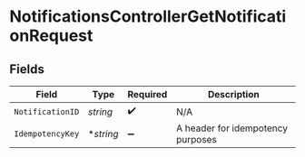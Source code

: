 # NotificationsControllerGetNotificationRequest


## Fields

| Field                             | Type                              | Required                          | Description                       |
| --------------------------------- | --------------------------------- | --------------------------------- | --------------------------------- |
| `NotificationID`                  | *string*                          | :heavy_check_mark:                | N/A                               |
| `IdempotencyKey`                  | **string*                         | :heavy_minus_sign:                | A header for idempotency purposes |